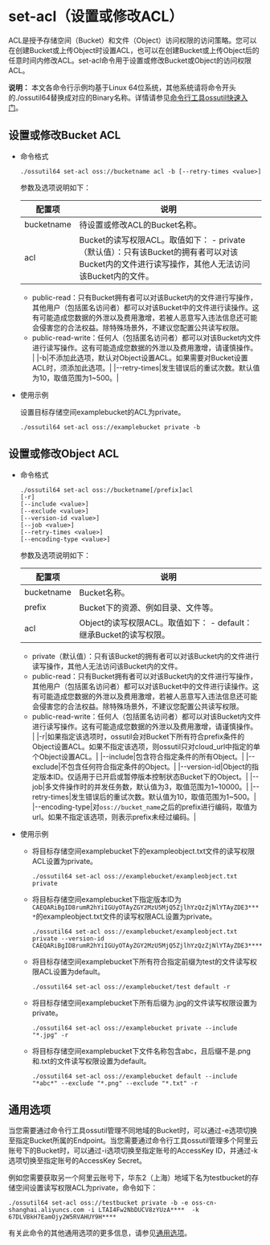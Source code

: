 # set-acl（设置或修改ACL）

ACL是授予存储空间（Bucket）和文件（Object）访问权限的访问策略。您可以在创建Bucket或上传Object时设置ACL，也可以在创建Bucket或上传Object后的任意时间内修改ACL。set-acl命令用于设置或修改Bucket或Object的访问权限ACL。

**说明：** 本文各命令行示例均基于Linux 64位系统，其他系统请将命令开头的./ossutil64替换成对应的Binary名称。详情请参见[命令行工具ossutil快速入门](/cn.zh-CN/快速入门/命令行工具ossutil快速入门.md)。

## 设置或修改Bucket ACL

-   命令格式

    ```
    ./ossutil64 set-acl oss://bucketname acl -b [--retry-times <value>]
    ```

    参数及选项说明如下：

    |配置项|说明|
    |---|--|
    |bucketname|待设置或修改ACL的Bucket名称。|
    |acl|Bucket的读写权限ACL。取值如下：    -   private（默认值）：只有该Bucket的拥有者可以对该Bucket内的文件进行读写操作，其他人无法访问该Bucket内的文件。
    -   public-read：只有Bucket拥有者可以对该Bucket内的文件进行写操作，其他用户（包括匿名访问者）都可以对该Bucket中的文件进行读操作。这有可能造成您数据的外泄以及费用激增，若被人恶意写入违法信息还可能会侵害您的合法权益。除特殊场景外，不建议您配置公共读写权限。
    -   public-read-write：任何人（包括匿名访问者）都可以对该Bucket内文件进行读写操作。这有可能造成您数据的外泄以及费用激增，请谨慎操作。 |
    |-b|不添加此选项，默认对Object设置ACL。如果需要对Bucket设置ACL时，须添加此选项。|
    |--retry-times|发生错误后的重试次数。默认值为10，取值范围为1~500。|

-   使用示例

    设置目标存储空间examplebucket的ACL为private。

    ```
    ./ossutil64 set-acl oss://examplebucket private -b   
    ```


## 设置或修改Object ACL

-   命令格式

    ```
    ./ossutil64 set-acl oss://bucketname[/prefix]acl 
    [-r]
    [--include <value>] 
    [--exclude <value>]
    [--version-id <value>]
    [--job <value>] 
    [--retry-times <value>]
    [--encoding-type <value>]
    ```

    参数及选项说明如下：

    |配置项|说明|
    |---|--|
    |bucketname|Bucket名称。|
    |prefix|Bucket下的资源、例如目录、文件等。|
    |acl|Object的读写权限ACL。取值如下：    -   default：继承Bucket的读写权限。
    -   private（默认值）：只有该Bucket的拥有者可以对该Bucket内的文件进行读写操作，其他人无法访问该Bucket内的文件。
    -   public-read：只有Bucket拥有者可以对该Bucket内的文件进行写操作，其他用户（包括匿名访问者）都可以对该Bucket中的文件进行读操作。这有可能造成您数据的外泄以及费用激增，若被人恶意写入违法信息还可能会侵害您的合法权益。除特殊场景外，不建议您配置公共读写权限。
    -   public-read-write：任何人（包括匿名访问者）都可以对该Bucket内文件进行读写操作。这有可能造成您数据的外泄以及费用激增，请谨慎操作。 |
    |-r|如果指定该选项时，ossutil会对Bucket下所有符合prefix条件的Object设置ACL。如果不指定该选项，则ossutil只对cloud\_url中指定的单个Object设置ACL。|
    |--include|包含符合指定条件的所有Object。|
    |--exclude|不包含任何符合指定条件的Object。|
    |--version-id|Object的指定版本ID。仅适用于已开启或暂停版本控制状态Bucket下的Object。|
    |--job|多文件操作时的并发任务数，默认值为3，取值范围为1~10000。|
    |--retry-times|发生错误后的重试次数。默认值为10，取值范围为1~500。|
    |--encoding-type|对`oss://bucket_name`之后的prefix进行编码，取值为url。如果不指定该选项，则表示prefix未经过编码。|

-   使用示例
    -   将目标存储空间examplebucket下的exampleobject.txt文件的读写权限ACL设置为private。

        ```
        ./ossutil64 set-acl oss://examplebucket/exampleobject.txt private
        ```

    -   将目标存储空间examplebucket下指定版本ID为`CAEQARiBgID8rumR2hYiIGUyOTAyZGY2MzU5MjQ5ZjlhYzQzZjNlYTAyZDE3****`的exampleobject.txt文件的读写权限ACL设置为private。

        ```
        ./ossutil64 set-acl oss://examplebucket/exampleobject.txt private --version-id CAEQARiBgID8rumR2hYiIGUyOTAyZGY2MzU5MjQ5ZjlhYzQzZjNlYTAyZDE3****
        ```

    -   将目标存储空间examplebucket下所有符合指定前缀为test的文件读写权限ACL设置为default。

        ```
        ./ossutil64 set-acl oss://examplebucket/test default -r
        ```

    -   将目标存储空间examplebucket下所有后缀为.jpg的文件读写权限设置为private。

        ```
        ./ossutil64 set-acl oss://examplebucket private --include "*.jpg" -r
        ```

    -   将目标存储空间examplebucket下文件名称包含abc，且后缀不是.png和.txt的文件读写权限设置为default。

        ```
        ./ossutil64 set-acl oss://examplebucket default --include "*abc*" --exclude "*.png" --exclude "*.txt" -r
        ```


## 通用选项

当您需要通过命令行工具ossutil管理不同地域的Bucket时，可以通过-e选项切换至指定Bucket所属的Endpoint。当您需要通过命令行工具ossutil管理多个阿里云账号下的Bucket时，可以通过-i选项切换至指定账号的AccessKey ID，并通过-k选项切换至指定账号的AccessKey Secret。

例如您需要获取另一个阿里云账号下，华东2（上海）地域下名为testbucket的存储空间设置读写权限ACL为private，命令如下：

```
./ossutil64 set-acl oss://testbucket private -b -e oss-cn-shanghai.aliyuncs.com -i LTAI4Fw2NbDUCV8zYUzA****  -k 67DLVBkH7EamOjy2W5RVAHUY9H****
```

有关此命令的其他通用选项的更多信息，请参见[通用选项](/cn.zh-CN/常用工具/命令行工具ossutil/查看选项.md)。

